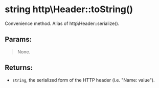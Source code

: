 # string http\Header::toString()

Convenience method. Alias of http\Header::serialize().

## Params:

> None.

## Returns:

* ```string```, the serialized form of the HTTP header (i.e. "Name: value").
